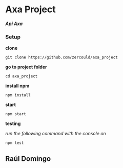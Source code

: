 # Axa Project

***Api Axa***

### Setup

**clone**

```
git clone https://github.com/zercould/axa_project
```
**go to project folder**

```
cd axa_project
```
**install npm**

```
npm install
```
**start**

```
npm start
```

**testing**

*run the following command with the console on*

```
npm test
```


## Raúl Domingo
